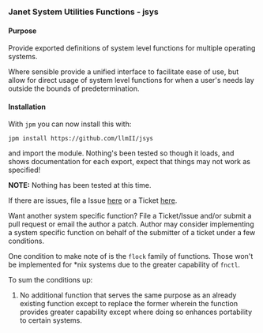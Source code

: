 ### Janet System Utilities Functions - jsys

#### Purpose

Provide exported definitions of system level functions for multiple operating
systems.

Where sensible provide a unified interface to facilitate ease of use, but
allow for direct usage of system level functions for when a user's needs lay
outside the bounds of predetermination.

#### Installation
With `jpm` you can now install this with:

`jpm install https://github.com/llmII/jsys`

and import the module. Nothing's been tested so though it loads, and shows
documentation for each export, expect that things may not work as specified!

**NOTE:**
Nothing has been tested at this time.

If there are issues, file a Issue [here](https://github.com/llmII/jsys/issues)
or a Ticket [here](https://code.amlegion.org/jsys/ticket).

Want another system specific function? File a Ticket/Issue and/or submit a
pull request or email the author a patch. Author may consider implementing a
system specific function on behalf of the submitter of a ticket under a few
conditions.

One condition to make note of is the `flock` family of functions. Those won't
be implemented for *nix systems due to the greater capability of `fnctl`.

To sum the conditions up:
1. No additional function that serves the same purpose as an already existing
   function except to replace the former wherein the function provides greater
   capability except where doing so enhances portability to certain systems.
